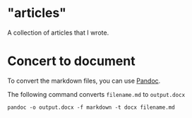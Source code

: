 # "articles"

A collection of articles that I wrote.

# Concert to document   

To convert the markdown files, you can use [Pandoc](https://pandoc.org/).

The following command converts `filename.md` to `output.docx`

```
pandoc -o output.docx -f markdown -t docx filename.md
```
